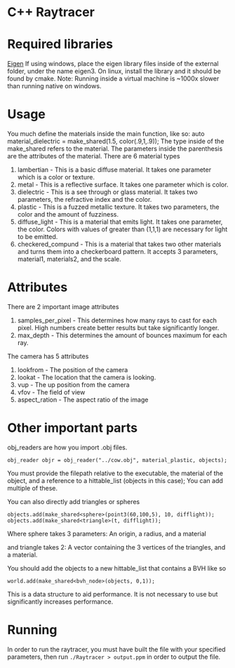 # C++ Raytracer


# Required libraries


[Eigen](https://gitlab.com/libeigen/eigen)
If using windows, place the eigen library files inside of the external folder, under the name eigen3.
On linux, install the library and it should be found by cmake.
Note: Running inside a virtual machine is ~1000x slower than running native on windows.


# Usage


You much define the materials inside the main function, like so:
    auto material_dielectric = make_shared<dielectric>(1.5, color(.9,1,.9));
The type inside of the make_shared<type> refers to the material. The parameters inside the parenthesis are the attributes of the material.
There are 6 material types
1. lambertian - This is a basic diffuse material. It takes one parameter which is a color or texture.
2. metal - This is a reflective surface. It takes one parameter which is color.
3. dielectric - This is a see through or glass material. It takes two parameters, the refractive index and the color.
4. plastic - This is a fuzzed metallic texture. It takes two parameters, the color and the amount of fuzziness.
5. diffuse_light - This is a material that emits light. It takes one parameter, the color. Colors with values of greater than (1,1,1) are necessary for light to be emitted.
6. checkered_compund - This is a material that takes two other materials and turns them into a checkerboard pattern. It accepts 3 parameters, material1, materials2, and the scale.


# Attributes


There are 2 important image attributes
1. samples_per_pixel - This determines how many rays to cast for each pixel. High numbers create better results but take significantly longer.
2. max_depth - This determines the amount of bounces maximum for each ray.


The camera has 5 attributes
1. lookfrom - The position of the camera
2. lookat - The location that the camera is looking.
3. vup - The up position from the camera
4. vfov - The field of view
5. aspect_ration - The aspect ratio of the image


# Other important parts


obj_readers are how you import .obj files.


    obj_reader objr = obj_reader("../cow.obj", material_plastic, objects);
   
You must provide the filepath relative to the executable, the material of the object, and a reference to a hittable_list (objects in this case);
You can add multiple of these.


You can also directly add triangles or spheres


    objects.add(make_shared<sphere>(point3(60,100,5), 10, difflight));
    objects.add(make_shared<triangle>(t, difflight));
Where sphere takes 3 parameters: An origin, a radius, and a material


and triangle takes 2: A vector containing the 3 vertices of the triangles, and a material.


You should add the objects to a new hittable_list that contains a BVH like so


    world.add(make_shared<bvh_node>(objects, 0,1));


This is a data structure to aid performance. It is not necessary to use but significantly increases performance.

# Running
In order to run the raytracer, you must have built the file with your specified parameters, then run ```./Raytracer > output.ppm``` in order to output the file. 
